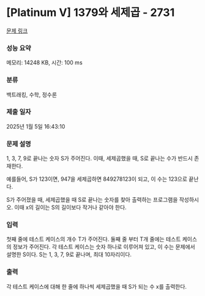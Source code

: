 # [Platinum V] 1379와 세제곱 - 2731 

[문제 링크](https://www.acmicpc.net/problem/2731) 

### 성능 요약

메모리: 14248 KB, 시간: 100 ms

### 분류

백트래킹, 수학, 정수론

### 제출 일자

2025년 1월 5일 16:43:10

### 문제 설명

<p>1, 3, 7, 9로 끝나는 숫자 S가 주어진다. 이때, 세제곱했을 때, S로 끝나는 수가 반드시 존재한다.</p>

<p>예를들어, S가 123이면, 947을 세제곱하면 849278123이 되고, 이 수는 123으로 끝난다.</p>

<p>S가 주어졌을 때, 세제곱했을 때 S로 끝나는 숫자를 찾아 출력하는 프로그램을 작성하시오. 이때 x의 길이는 S의 길이보다 작거나 같아야 한다.</p>

### 입력 

 <p>첫째 줄에 테스트 케이스의 개수 T가 주어진다. 둘째 줄 부터 T개 줄에는 테스트 케이스의 정보가 주어진다. 각 테스트 케이스는 숫자 하나로 이루어져 있고, 이 수는 문제에서 설명한 S이다. S는 1, 3, 7, 9로 끝나며, 최대 10자리이다.</p>

### 출력 

 <p>각 테스트 케이스에 대해 한 줄에 하나씩 세제곱했을 때 S가 되는 수 x를 출력한다.</p>

